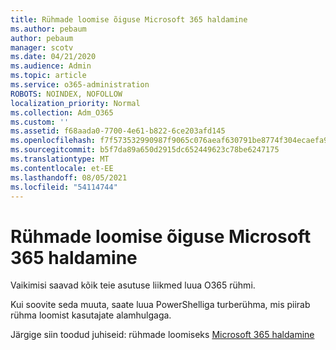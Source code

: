 ```yaml
---
title: Rühmade loomise õiguse Microsoft 365 haldamine
ms.author: pebaum
author: pebaum
manager: scotv
ms.date: 04/21/2020
ms.audience: Admin
ms.topic: article
ms.service: o365-administration
ROBOTS: NOINDEX, NOFOLLOW
localization_priority: Normal
ms.collection: Adm_O365
ms.custom: ''
ms.assetid: f68aada0-7700-4e61-b822-6ce203afd145
ms.openlocfilehash: f7f573532990987f9065c076aeaf630791be8774f304ecaefa90cdee8b08b280
ms.sourcegitcommit: b5f7da89a650d2915dc652449623c78be6247175
ms.translationtype: MT
ms.contentlocale: et-EE
ms.lasthandoff: 08/05/2021
ms.locfileid: "54114744"
---
```

# <a name="manage-who-can-create-microsoft-365-groups"></a>Rühmade loomise õiguse Microsoft 365 haldamine

Vaikimisi saavad kõik teie asutuse liikmed luua O365 rühmi.
  
Kui soovite seda muuta, saate luua PowerShelliga turberühma, mis piirab rühma loomist kasutajate alamhulgaga.
  
Järgige siin toodud juhiseid: rühmade loomiseks [Microsoft 365 haldamine](https://docs.microsoft.com/microsoft-365/admin/create-groups/manage-creation-of-groups)
  

